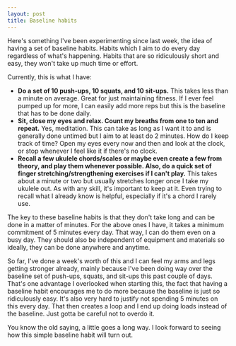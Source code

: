 ```yaml
---
layout: post
title: Baseline habits
---
```


Here's something I've been experimenting since last week, the idea of having a set of baseline habits. Habits which I aim to do every day regardless of what's happening. Habits that are so ridiculously short and easy, they won't take up much time or effort.

Currently, this is what I have: 

* __Do a set of 10 push-ups, 10 squats, and 10 sit-ups.__ This takes less than a minute on average. Great for just maintaining fitness. If I ever feel pumped up for more, I can easily add more reps but this is the baseline that has to be done daily.
* __Sit, close my eyes and relax. Count my breaths from one to ten and repeat.__ Yes, meditation. This can take as long as I want it to and is generally done untimed but I aim to at least do 2 minutes. How do I keep track of time? Open my eyes every now and then and look at the clock, or stop whenever I feel like it if there's no clock.
* __Recall a few ukulele chords/scales or maybe even create a few from theory, and play them whenever possible. Also, do a quick set of finger stretching/strengthening exercises if I can't play.__ This takes about a minute or two but usually stretches longer once I take my ukulele out. As with any skill, it's important to keep at it. Even trying to recall what I already know is helpful, especially if it's a chord I rarely use. 

The key to these baseline habits is that they don't take long and can be done in a matter of minutes. For the above ones I have, it takes a minimum commitment of 5 minutes every day. That way, I can do them even on a busy day. They should also be independent of equipment and materials so ideally, they can be done anywhere and anytime.

So far, I've done a week's worth of this and I can feel my arms and legs getting stronger already, mainly because I've been doing way over the baseline set of push-ups, squats, and sit-ups this past couple of days. That's one advantage I overlooked when starting this, the fact that having a baseline habit encourages me to do more because the baseline is just so ridiculously easy. It's also very hard to justify not spending 5 minutes on this every day. That then creates a loop and I end up doing loads instead of the baseline. Just gotta be careful not to overdo it.

You know the old saying, a little goes a long way. I look forward to seeing how this simple baseline habit will turn out. 